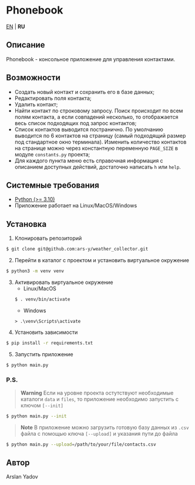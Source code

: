 # Phonebook

[EN](../README.md) | **RU**

## Описание
Phonebook - консольное приложение для управления контактами.

## Возможности
* Создать новый контакт и сохранить его в базе данных;
* Редактировать поля контакта;
* Удалить контакт;
* Найти контакт по строковому запросу. Поиск происходит по всем полям контакта, а если совпадений несколько, то отображается весь список подходящих под запрос контактов;
* Список контактов выводится постранично. По умолчанию выводится по 6 контактов на страницу (самый подходящий размер под стандартное окно терминала). Изменить количество контактов на странице можно через константную переменную ```PAGE_SIZE``` в модуле `constants.py` проекта;
* Для каждого пункта меню есть справочная информация с описанием доступных действий, достаточно написать `h` или `help`.

## Системные требования
* [Python (>= 3.10)](https://www.python.org/downloads/)
* Приложение работает на Linux/MacOS/Windows

## Установка
1. Клонировать репозиторий
```bash
$ git clone git@github.com:ars-y/weather_collector.git
```
2. Перейти в каталог с проектом и установить виртуальное окружение
```bash
$ python3 -m venv venv
```
3. Aктивировать виртуальное окружение
    - Linux/MacOS
    ```bash
    $ . venv/bin/activate
    ```
    - Windows
    ```shell
    > .\venv\Scripts\activate
    ```
4. Установить зависимости
```bash
$ pip install -r requirements.txt
```
5. Запустить приложение
```bash
$ python main.py
```

### P.S.
> **Warning**
Если на уровне проекта остутствуют необходимые каталоги `data` и `files`,
то приложение необходимо запустить с ключом `[--init]`
```bash
$ python main.py --init
```
> **Note**
> В приложение можно загрузить готовую базу данных из `.csv` файла с помощью ключа `[--upload]` и указания пути до файла
```bash
$ python main.py --upload=/path/to/your/file/contacts.csv
```

## Автор
Arslan Yadov
